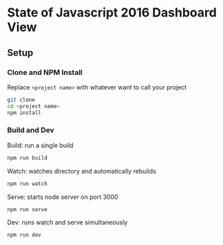 # State of Javascript 2016 Dashboard View

## Setup

### Clone and NPM Install

Replace `<project name>` with whatever want to call your project

``` bash
git clone
cd <project name>
npm install
```

### Build and Dev

Build: run a single build

``` bash
npm run build
```

Watch: watches directory and automatically rebuilds

``` bash
npm run watch
```

Serve: starts node server on port 3000

``` bash
npm run serve
```

Dev: runs watch and serve simultaneously

``` bash
npm run dev
```
